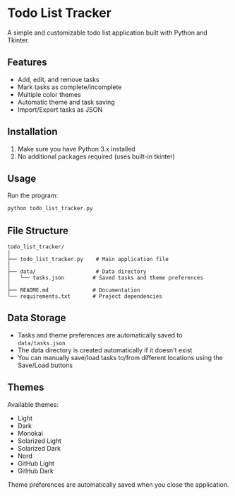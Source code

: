 # Todo List Tracker

A simple and customizable todo list application built with Python and Tkinter.

## Features

- Add, edit, and remove tasks
- Mark tasks as complete/incomplete
- Multiple color themes
- Automatic theme and task saving
- Import/Export tasks as JSON

## Installation

1. Make sure you have Python 3.x installed
2. No additional packages required (uses built-in tkinter)

## Usage

Run the program:
```bash
python todo_list_tracker.py
```

## File Structure

```
todo_list_tracker/
│
├── todo_list_tracker.py    # Main application file
│
├── data/                   # Data directory
│   └── tasks.json         # Saved tasks and theme preferences
│
├── README.md              # Documentation
└── requirements.txt       # Project dependencies
```

## Data Storage

- Tasks and theme preferences are automatically saved to `data/tasks.json`
- The data directory is created automatically if it doesn't exist
- You can manually save/load tasks to/from different locations using the Save/Load buttons

## Themes

Available themes:
- Light
- Dark
- Monokai
- Solarized Light
- Solarized Dark
- Nord
- GitHub Light
- GitHub Dark

Theme preferences are automatically saved when you close the application.